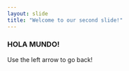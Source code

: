 ```yaml
---
layout: slide
title: "Welcome to our second slide!"
---
```

### HOLA MUNDO! ###
Use the left arrow to go back!
